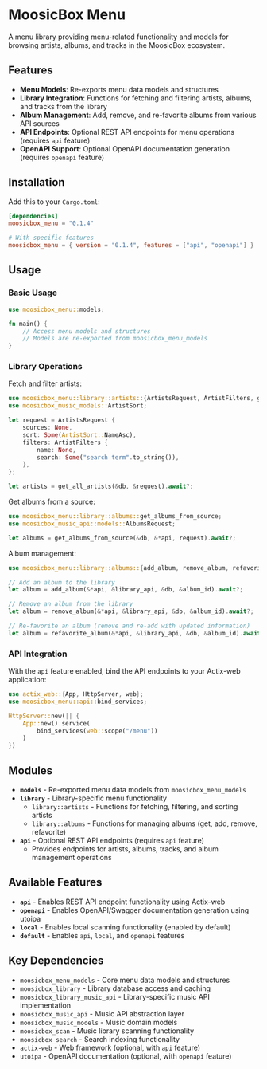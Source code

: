 # MoosicBox Menu

A menu library providing menu-related functionality and models for browsing artists, albums, and tracks in the MoosicBox ecosystem.

## Features

- **Menu Models**: Re-exports menu data models and structures
- **Library Integration**: Functions for fetching and filtering artists, albums, and tracks from the library
- **Album Management**: Add, remove, and re-favorite albums from various API sources
- **API Endpoints**: Optional REST API endpoints for menu operations (requires `api` feature)
- **OpenAPI Support**: Optional OpenAPI documentation generation (requires `openapi` feature)

## Installation

Add this to your `Cargo.toml`:

```toml
[dependencies]
moosicbox_menu = "0.1.4"

# With specific features
moosicbox_menu = { version = "0.1.4", features = ["api", "openapi"] }
```

## Usage

### Basic Usage

```rust
use moosicbox_menu::models;

fn main() {
    // Access menu models and structures
    // Models are re-exported from moosicbox_menu_models
}
```

### Library Operations

Fetch and filter artists:

```rust
use moosicbox_menu::library::artists::{ArtistsRequest, ArtistFilters, get_all_artists};
use moosicbox_music_models::ArtistSort;

let request = ArtistsRequest {
    sources: None,
    sort: Some(ArtistSort::NameAsc),
    filters: ArtistFilters {
        name: None,
        search: Some("search term".to_string()),
    },
};

let artists = get_all_artists(&db, &request).await?;
```

Get albums from a source:

```rust
use moosicbox_menu::library::albums::get_albums_from_source;
use moosicbox_music_api::models::AlbumsRequest;

let albums = get_albums_from_source(&db, &*api, request).await?;
```

Album management:

```rust
use moosicbox_menu::library::albums::{add_album, remove_album, refavorite_album};

// Add an album to the library
let album = add_album(&*api, &library_api, &db, &album_id).await?;

// Remove an album from the library
let album = remove_album(&*api, &library_api, &db, &album_id).await?;

// Re-favorite an album (remove and re-add with updated information)
let album = refavorite_album(&*api, &library_api, &db, &album_id).await?;
```

### API Integration

With the `api` feature enabled, bind the API endpoints to your Actix-web application:

```rust
use actix_web::{App, HttpServer, web};
use moosicbox_menu::api::bind_services;

HttpServer::new(|| {
    App::new().service(
        bind_services(web::scope("/menu"))
    )
})
```

## Modules

- **`models`** - Re-exported menu data models from `moosicbox_menu_models`
- **`library`** - Library-specific menu functionality
    - `library::artists` - Functions for fetching, filtering, and sorting artists
    - `library::albums` - Functions for managing albums (get, add, remove, refavorite)
- **`api`** - Optional REST API endpoints (requires `api` feature)
    - Provides endpoints for artists, albums, tracks, and album management operations

## Available Features

- **`api`** - Enables REST API endpoint functionality using Actix-web
- **`openapi`** - Enables OpenAPI/Swagger documentation generation using utoipa
- **`local`** - Enables local scanning functionality (enabled by default)
- **`default`** - Enables `api`, `local`, and `openapi` features

## Key Dependencies

- `moosicbox_menu_models` - Core menu data models and structures
- `moosicbox_library` - Library database access and caching
- `moosicbox_library_music_api` - Library-specific music API implementation
- `moosicbox_music_api` - Music API abstraction layer
- `moosicbox_music_models` - Music domain models
- `moosicbox_scan` - Music library scanning functionality
- `moosicbox_search` - Search indexing functionality
- `actix-web` - Web framework (optional, with `api` feature)
- `utoipa` - OpenAPI documentation (optional, with `openapi` feature)
